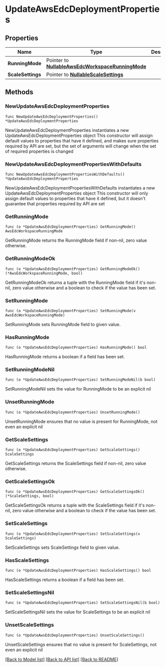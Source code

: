 # UpdateAwsEdcDeploymentProperties

## Properties

Name | Type | Description | Notes
------------ | ------------- | ------------- | -------------
**RunningMode** | Pointer to [**NullableAwsEdcWorkspaceRunningMode**](AwsEdcWorkspaceRunningMode.md) |  | [optional] 
**ScaleSettings** | Pointer to [**NullableScaleSettings**](ScaleSettings.md) |  | [optional] 

## Methods

### NewUpdateAwsEdcDeploymentProperties

`func NewUpdateAwsEdcDeploymentProperties() *UpdateAwsEdcDeploymentProperties`

NewUpdateAwsEdcDeploymentProperties instantiates a new UpdateAwsEdcDeploymentProperties object
This constructor will assign default values to properties that have it defined,
and makes sure properties required by API are set, but the set of arguments
will change when the set of required properties is changed

### NewUpdateAwsEdcDeploymentPropertiesWithDefaults

`func NewUpdateAwsEdcDeploymentPropertiesWithDefaults() *UpdateAwsEdcDeploymentProperties`

NewUpdateAwsEdcDeploymentPropertiesWithDefaults instantiates a new UpdateAwsEdcDeploymentProperties object
This constructor will only assign default values to properties that have it defined,
but it doesn't guarantee that properties required by API are set

### GetRunningMode

`func (o *UpdateAwsEdcDeploymentProperties) GetRunningMode() AwsEdcWorkspaceRunningMode`

GetRunningMode returns the RunningMode field if non-nil, zero value otherwise.

### GetRunningModeOk

`func (o *UpdateAwsEdcDeploymentProperties) GetRunningModeOk() (*AwsEdcWorkspaceRunningMode, bool)`

GetRunningModeOk returns a tuple with the RunningMode field if it's non-nil, zero value otherwise
and a boolean to check if the value has been set.

### SetRunningMode

`func (o *UpdateAwsEdcDeploymentProperties) SetRunningMode(v AwsEdcWorkspaceRunningMode)`

SetRunningMode sets RunningMode field to given value.

### HasRunningMode

`func (o *UpdateAwsEdcDeploymentProperties) HasRunningMode() bool`

HasRunningMode returns a boolean if a field has been set.

### SetRunningModeNil

`func (o *UpdateAwsEdcDeploymentProperties) SetRunningModeNil(b bool)`

 SetRunningModeNil sets the value for RunningMode to be an explicit nil

### UnsetRunningMode
`func (o *UpdateAwsEdcDeploymentProperties) UnsetRunningMode()`

UnsetRunningMode ensures that no value is present for RunningMode, not even an explicit nil
### GetScaleSettings

`func (o *UpdateAwsEdcDeploymentProperties) GetScaleSettings() ScaleSettings`

GetScaleSettings returns the ScaleSettings field if non-nil, zero value otherwise.

### GetScaleSettingsOk

`func (o *UpdateAwsEdcDeploymentProperties) GetScaleSettingsOk() (*ScaleSettings, bool)`

GetScaleSettingsOk returns a tuple with the ScaleSettings field if it's non-nil, zero value otherwise
and a boolean to check if the value has been set.

### SetScaleSettings

`func (o *UpdateAwsEdcDeploymentProperties) SetScaleSettings(v ScaleSettings)`

SetScaleSettings sets ScaleSettings field to given value.

### HasScaleSettings

`func (o *UpdateAwsEdcDeploymentProperties) HasScaleSettings() bool`

HasScaleSettings returns a boolean if a field has been set.

### SetScaleSettingsNil

`func (o *UpdateAwsEdcDeploymentProperties) SetScaleSettingsNil(b bool)`

 SetScaleSettingsNil sets the value for ScaleSettings to be an explicit nil

### UnsetScaleSettings
`func (o *UpdateAwsEdcDeploymentProperties) UnsetScaleSettings()`

UnsetScaleSettings ensures that no value is present for ScaleSettings, not even an explicit nil

[[Back to Model list]](../README.md#documentation-for-models) [[Back to API list]](../README.md#documentation-for-api-endpoints) [[Back to README]](../README.md)


